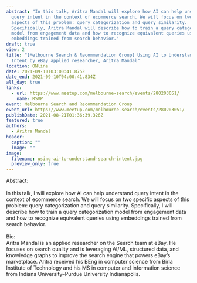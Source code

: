 ```yaml
---
abstract: "In this talk, Aritra Mandal will explore how AI can help understand
  query intent in the context of ecommerce search. We will focus on two specific
  aspects of this problem: query categorization and query similarity.
  Specifically, Aritra Mandal will describe how to train a query categorization
  model from engagement data and how to recognize equivalent queries using
  embeddings trained from search behavior."
draft: true
view: 2
title: "[Melbourne Search & Recommendation Group] Using AI to Understand Search
  Intent by eBay applied researcher, Aritra Mandal"
location: ONline
date: 2021-09-10T03:00:41.875Z
date_end: 2021-09-10T04:00:41.834Z
all_day: true
links:
  - url: https://www.meetup.com/melbourne-search/events/280203051/
    name: RSVP
event: Melbourne Search and Recommendation Group
event_url: https://www.meetup.com/melbourne-search/events/280203051/
publishDate: 2021-08-21T01:36:39.326Z
featured: true
authors:
  - Aritra Mandal
header:
  caption: ""
  image: ""
image:
  filename: using-ai-to-understand-search-intent.jpg
  preview_only: true
---
```

Abstract:\
\
In this talk, I will explore how AI can help understand query intent in the context of ecommerce search. We will focus on two specific aspects of this problem: query categorization and query similarity. Specifically, I will describe how to train a query categorization model from engagement data and how to recognize equivalent queries using embeddings trained from search behavior.\
\
Bio:\
Aritra Mandal is an applied researcher on the Search team at eBay. He focuses on search quality and is leveraging AI/ML, structured data, and knowledge graphs to improve the search engine that powers eBay’s marketplace. Aritra received his BEng in computer science from Birla Institute of Technology and his MS in computer and information science from Indiana University–Purdue University Indianapolis.